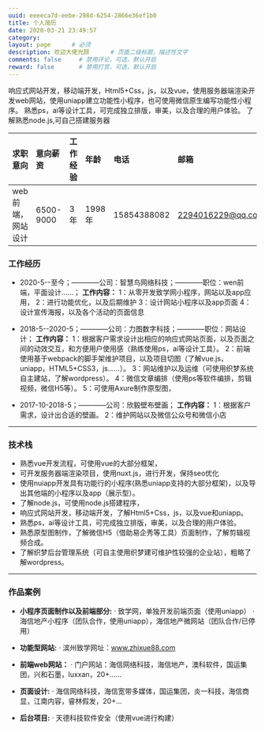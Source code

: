 ```yaml
---
uuid: eeeeca7d-eebe-298d-6254-2866e36ef1b0
title: 个人简历
date: 2020-03-21 23:49:57
category: 
layout: page      # 必须
description: 欢迎大佬光顾      # 页面二级标题，描述性文字
comments: false     # 禁用评论，可选，默认开启
reward: false       # 禁用打赏，可选，默认开启
---
```


响应式网站开发，移动端开发，Html5+Css，js，以及vue，使用服务器端渲染开发web网站，使用uniapp建立功能性小程序，也可使用微信原生编写功能性小程序。
熟悉ps，ai等设计工具，可完成独立排版，审美，以及合理的用户体验。
了解熟悉node.js,可自己搭建服务器

| 求职意向 | 意向薪资 | 工作经验 | 年龄 | 电话 | 邮箱 |
| :-----| :---- | :---- | :-----| :---- | :---- |
| web前端，网站设计 | 6500-9000 | 3年 | 1998年 | 15854388082 | 2294016229@qq.com |


### 工作经历
* 2020-5--至今；————公司：智慧鸟网络科技；————职位：wen前端，平面设计......；
  <b>工作内容：</b>
  1：从零开发致学网小程序，网站以及app应用，
  2：进行功能优化，以及后期维护
  3：设计网站小程序以及app页面
  4：设计宣传海报，以及各个活动的页面信息
  
* 2018-5--2020-5；————公司：力图数字科技；————职位：网站设计；
  <b>工作内容：</b>
  1：根据客户需求设计出相应的响应式网站页面，以及页面之间的动效交互，和方便用户使用感（熟练使用ps，ai等设计工具）。
  2：前端使用基于webpack的脚手架维护项目，以及项目切图（了解vue.js，uniapp，HTML5+CSS3，js......）。
  3：网站维护以及运维（可使用织梦系统自主建站，了解wordpress）。
  4：微信文章编排（使用ps等软件编排，剪辑视频，微信H5等）。
  5：可使用Axure制作原型图，

* 2017-10-2018-5；————公司：欣毅壁布壁画；
  <b>工作内容：</b>
  1：根据客户需求，设计出合适的壁画。
  2：维护网站以及微信公众号和微信小店

---------

### 技术栈
* 熟悉vue开发流程，可使用vue的大部分框架，
* 可开发服务器端渲染项目，使用nuxt.js，进行开发，保持seo优化
* 使用nuiapp开发具有功能行的小程序(熟悉uniapp支持的大部分框架)，以及导出其他端的小程序以及app（展示型）。
* 了解node.js，可使用node.js搭建程序，
* 响应式网站开发，移动端开发，了解Html5+Css，js，以及vue和uniapp。
* 熟悉ps，ai等设计工具，可完成独立排版，审美，以及合理的用户体验。
* 熟悉原型图制作，了解微信H5（借助易企秀等工具）页面制作，了解剪辑视频合成。
* 了解织梦后台管理系统（可自主使用织梦建可维护性较强的企业站），粗略了解wordpress。

---------

### 作品案例
* <b>小程序页面制作以及前端部分:</b>
  · 致学网，单独开发前端页面（使用uniapp）
  ·	海信地产小程序（团队合作，使用uniapp），海信地产微网站（团队合作/已停用）
  
* <b>功能型网站:</b>
  ·	滨州致学网址：www.zhixue88.com
  
* <b>前端web网站：</b>
  ·	门户网站：海信网络科技，海信地产，澳科软件，国运集团，兴和石墨，luxxan，20+......

* <b>页面设计:</b>
  ·	海信网络科技，海信宽带多媒体，国运集团，炎一科技，海信商显，江南内容，睿林假发，20+...

* <b>后台项目:</b>
  ·	天德科技软件安全（使用vue进行构建）
